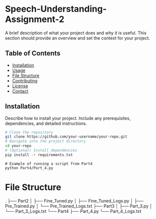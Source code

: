 # Speech-Understanding-Assignment-2

A brief description of what your project does and why it is useful. This section should provide an overview and set the context for your project.

## Table of Contents

- [Installation](#installation)
- [Usage](#usage)
- [File Structure](#file-structure)
- [Contributing](#contributing)
- [License](#license)
- [Contact](#contact)

## Installation

Describe how to install your project. Include any prerequisites, dependencies, and detailed instructions.

```bash
# Clone the repository
git clone https://github.com/your-username/your-repo.git
# Navigate into the project directory
cd your-repo
# (Optional) Install dependencies
pip install -r requirements.txt
````
````
# Example of running a script from Part4
python Part4/Part_4.py
````
# File Structure

.
├── Part2
│   ├── Fine_Tuned.py
│   ├── Fine_Tuned_Logs.py
│   ├── Pre_Trained.py
│   └── Pre_Trained_Logs.txt
├── Part3
│   ├── Part_3.py
│   └── Part_3_Logs.txt
└── Part4
    ├── Part_4.py
    └── Part_4_Logs.txt

